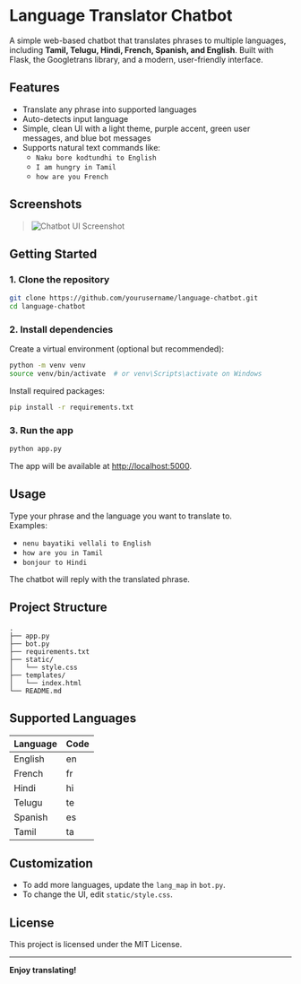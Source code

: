 # Language Translator Chatbot

A simple web-based chatbot that translates phrases to multiple languages, including **Tamil, Telugu, Hindi, French, Spanish, and English**. Built with Flask, the Googletrans library, and a modern, user-friendly interface.

## Features

- Translate any phrase into supported languages
- Auto-detects input language
- Simple, clean UI with a light theme, purple accent, green user messages, and blue bot messages
- Supports natural text commands like:
  - `Naku bore kodtundhi to English`
  - `I am hungry in Tamil`
  - `how are you French`

## Screenshots

> ![Chatbot UI Screenshot](screenshot.png)

## Getting Started

### 1. Clone the repository

```bash
git clone https://github.com/yourusername/language-chatbot.git
cd language-chatbot
```

### 2. Install dependencies

Create a virtual environment (optional but recommended):

```bash
python -m venv venv
source venv/bin/activate  # or venv\Scripts\activate on Windows
```

Install required packages:

```bash
pip install -r requirements.txt
```

### 3. Run the app

```bash
python app.py
```

The app will be available at [http://localhost:5000](http://localhost:5000).

## Usage

Type your phrase and the language you want to translate to.  
Examples:
- `nenu bayatiki vellali to English`
- `how are you in Tamil`
- `bonjour to Hindi`

The chatbot will reply with the translated phrase.

## Project Structure

```
.
├── app.py
├── bot.py
├── requirements.txt
├── static/
│   └── style.css
├── templates/
│   └── index.html
└── README.md
```

## Supported Languages

| Language | Code |
|----------|------|
| English  | en   |
| French   | fr   |
| Hindi    | hi   |
| Telugu   | te   |
| Spanish  | es   |
| Tamil    | ta   |

## Customization

- To add more languages, update the `lang_map` in `bot.py`.
- To change the UI, edit `static/style.css`.

## License

This project is licensed under the MIT License.

---

**Enjoy translating!**
